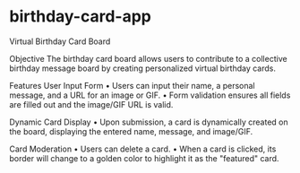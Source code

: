 # birthday-card-app

Virtual Birthday Card Board

Objective
The birthday card board allows users to contribute to a collective birthday message board by creating personalized virtual birthday cards.

Features
User Input Form
• Users can input their name, a personal message, and a URL for an image or GIF.
• Form validation ensures all fields are filled out and the image/GIF URL is valid.

Dynamic Card Display
• Upon submission, a card is dynamically created on the board, displaying the entered name, message, and image/GIF.

Card Moderation
• Users can delete a card.
• When a card is clicked, its border will change to a golden color to highlight it as the "featured" card.
